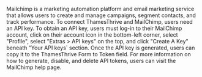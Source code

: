 Mailchimp is a marketing automation platform and email marketing service that allows users to create and manage campaigns, segment contacts, and track performance. To connect ThamesThrive and MailChimp, users need an API key. To obtain an API key, users must log-in to their MailChimp account, click on their account icon in the bottom-left corner, select "Profile", select "Extras > API keys" on the top, and click "Create A Key" beneath "Your API keys` section. Once the API key is generated, users can copy it to the ThamesThrive Form to Token field. For more information on how to generate, disable, and delete API tokens, users can visit the MailChimp help page.
